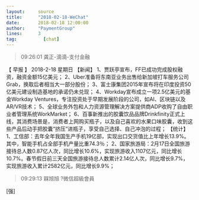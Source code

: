 ```yaml
---
layout:     source 
title:      "2018-02-18-WeChat"
date:       2018-02-18 12:00:00
author:     "PaymentGroup"
lines:      3 
tag:		  [chat]
---
```

> 09:26:01  龚正-滴滴-支付金融  
   
【 早报 】 2018-2-18  星期日  【新闻】 1、贾跃亭宣布，FF已成功完成股权融资，融资金额15亿美元；  2、Uber准备将东南亚业务出售给新加坡打车服务公司Grab，换取后者相当大一部分股份；  3、富士康集团2015年宣布将在印度投资50亿美元建设制造基地的承诺仍未兑现；  4、Workday宣布成立一项2.5亿美元的基金Workday Ventures，专注投资处于早期发展阶段的公司，如AI、区块链以及AR/VR技术；  5、全球业务外包和人力资源管理解决方案提供商ADP收购了自由职业者管理系统WorkMarket；  6、百事新推出的胶囊饮品品牌Drinkfinity正式上线，其消费场景是，消费者上网购买瓶子，以及自己喜欢的水果口味胶囊，收到这些产品后动手把胶囊“挤压”进瓶子，享受自己选择、自己冲泡的过程；  【统计】 1、工信部：去年全年我国生产手机19亿部，实现出口交货值比上年增长13.9%。其中，智能手机占全部手机产量比重74.3％；  2、国家旅游局：2月17日全国旅游接待总人数0.87亿人次，同比增长10.6%，实现旅游收入1107亿元，同比增长10.7%。春节假日前三天全国旅游接待总人数累计2.14亿人次，同比增长9.7%，实现旅游收入累计2582亿元，同比增长9.9%；  
   
> 09:29:13  槑旭旭 ?微信超級會員  
   
[强]  
   
